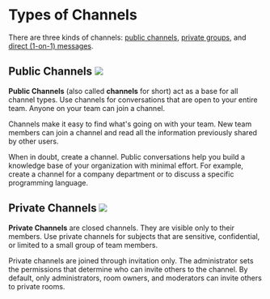 # Types of Channels

There are three kinds of channels: [public channels](./#public-channels), [private groups](./#private-groups), and [direct (1-on-1) messages](./#direct-messages).

## Public Channels ![](../../../../.gitbook/assets/2021-04-24\_02-19-38.jpg)

**Public Channels** (also called **channels** for short) act as a base for all channel types. Use channels for conversations that are open to your entire team. Anyone on your team can join a channel.

Channels make it easy to find what's going on with your team. New team members can join a channel and read all the information previously shared by other users.

When in doubt, create a channel. Public conversations help you build a knowledge base of your organization with minimal effort. For example, create a channel for a company department or to discuss a specific programming language.

## Private Channels ![](<../../../../.gitbook/assets/2021-04-24\_02-15-58 (1).jpg>)

**Private Channels** are closed channels. They are visible only to their members. Use private channels for subjects that are sensitive, confidential, or limited to a small group of team members.

Private channels are joined through invitation only. The administrator sets the permissions that determine who can invite others to the channel. By default, only administrators, room owners, and moderators can invite others to private rooms.
